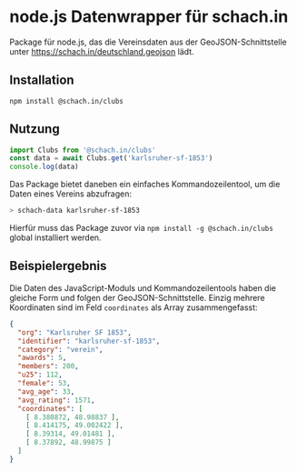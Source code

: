# node.js Datenwrapper für schach.in

Package für node.js, das die Vereinsdaten aus der GeoJSON-Schnittstelle unter https://schach.in/deutschland.geojson lädt.

## Installation

```
npm install @schach.in/clubs
```

## Nutzung

```js
import Clubs from '@schach.in/clubs'
const data = await Clubs.get('karlsruher-sf-1853')
console.log(data)
```

Das Package bietet daneben ein einfaches Kommandozeilentool, um die Daten eines Vereins abzufragen:

```sh
> schach-data karlsruher-sf-1853
```

Hierfür muss das Package zuvor via `npm install -g @schach.in/clubs` global installiert werden.

## Beispielergebnis

Die Daten des JavaScript-Moduls und Kommandozeilentools haben die gleiche Form und folgen der GeoJSON-Schnittstelle. Einzig mehrere Koordinaten sind im Feld `coordinates` als Array zusammengefasst:

```json
{
  "org": "Karlsruher SF 1853",
  "identifier": "karlsruher-sf-1853",
  "category": "verein",
  "awards": 5,
  "members": 200,
  "u25": 112,
  "female": 53,
  "avg_age": 33,
  "avg_rating": 1571,
  "coordinates": [
    [ 8.380872, 48.98837 ],
    [ 8.414175, 49.002422 ],
    [ 8.39314, 49.01481 ],
    [ 8.37892, 48.99875 ]
  ]
}
```
